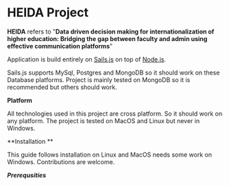 # HEIDA Project

**HEIDA** refers to "**Data driven decision making for internationalization of higher education: Bridging the gap between faculty and admin using effective communication platforms**"


Application is build entirely on [Sails.js](http://sailsjs.org/) on top of [Node.js](https://nodejs.org).

Sails.js supports MySql, Postgres and MongoDB so it should work on these Database platforms. Project is mainly tested on MongoDB so it is recommended but others should work. 

**Platform**

All technologies used in this project are cross platform. So it should work on any platform. The project is tested on MacOS and Linux but never in Windows. 


**Installation **

This guide follows installation on Linux and MacOS needs some work on Windows. Contributions are welcome. 

***Prerequsities***




